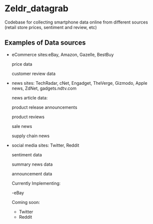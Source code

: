 # Zeldr_datagrab
Codebase for collecting smartphone data online from different sources (retail store prices, sentiment and review, etc)

## Examples of Data sources
  - eCommerce sites:eBay, Amazon, Gazelle, BestBuy
  
    price data
    
    customer review data

  - news sites: TechRadar, cNet, Engadget, TheVerge, Gizmodo, Apple news, ZdNet, gadgets.ndtv.com
  
    news article data:
    
      product release announcements
      
      product reviews
      
      sale news
      
      supply chain news
  
  - social media sites: Twitter, Reddit
  
      sentiment data
    
      summary news data
    
      announcement data
  
  
     Currently Implementing:
    
      -eBay
  
    Coming soon:
    
      - Twitter
      - Reddit
